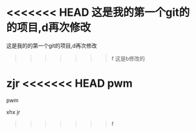 <<<<<<< HEAD
这是我的第一个git的的项目,d再次修改
=======
这是我的的第一个git的项目,d再次修改
>>>>>>> f
这是b修改的


zjr
<<<<<<< HEAD
pwm
=======
pwm

xhx
jr
>>>>>>> f
